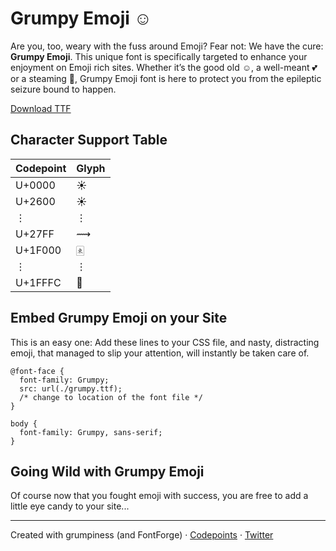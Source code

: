 # Grumpy Emoji ☺

Are you, too, weary with the fuss around Emoji? Fear not: We have the
cure: __Grumpy Emoji__. This unique font is specifically targeted to enhance
your enjoyment on Emoji rich sites. Whether it’s the good old
☺, a well-meant &#x1F495; or a steaming &#x1F4A9;, Grumpy Emoji font is here
to protect you from the epileptic seizure bound to happen.

[Download TTF](https://raw.github.com/Codepoints/grumpy/tree/master/grumpy.ttf)

## Character Support Table
| Codepoint | Glyph |
| --------- | ----- |
| U+0000    | ☀     |
| U+2600    | ☀     |
| ⋮         | ⋮     |
| U+27FF    | ⟿     |
| U+1F000   | 🀀     |
| ⋮         | ⋮     |
| U+1FFFC   | 🿼     |

## Embed Grumpy Emoji on your Site
This is an easy one: Add these lines to your CSS file, and
nasty, distracting emoji, that managed to slip your attention, will
instantly be taken care of.

    @font-face {
      font-family: Grumpy;
      src: url(./grumpy.ttf);
      /* change to location of the font file */
    }

    body {
      font-family: Grumpy, sans-serif;
    }

## Going Wild with Grumpy Emoji
Of course now that you fought emoji with success, you are free to
add a little eye candy to your site...

----

Created with grumpiness (and FontForge) ·
[Codepoints](http://codepoints.net/) ·
[Twitter](https://twitter.com/CodepointsNet)
